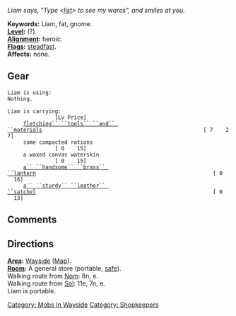 *Liam says, "Type \<[list](List "wikilink")\> to see my wares", and
smiles at you.*

**Keywords:** Liam, fat, gnome.  
**[Level](Level "wikilink"):** (?).  
**[Alignment](Alignment "wikilink"):** heroic.  
**[Flags](:Category:_Mob_Types "wikilink"):**
[steadfast](Sentinel_Mobs "wikilink").  
**Affects:** none.  

## Gear

`Liam is using:`  
`Nothing.`

`Liam is carrying:                                                                    [Lv Price]`  
`     `[`fletching`` ``tools`` ``and`` ``materials`](Fletching_Tools_And_Materials "wikilink")`                                                   [ 7    27]`  
`     some compacted rations                                                          [ 0    15]`  
`     a waxed canvas waterskin                                                        [ 0    15]`  
`     `[`a`` ``handsome`` ``brass`` ``lantern`](Handsome_Brass_Lantern "wikilink")`                                                        [ 0    16]`  
`     `[`a`` ``sturdy`` ``leather`` ``satchel`](Sturdy_Leather_Satchel "wikilink")`                                                        [ 0    13]`

## Comments

## Directions

**[Area](:Category:_Areas "wikilink"):**
[Wayside](:Category:_Wayside "wikilink")
([Map](Wayside_Map "wikilink")).  
**[Room](:Category:_Rooms "wikilink"):** A general store (portable,
[safe](Safe_Rooms "wikilink")).  
Walking route from [Nom](Nom "wikilink"): 8n, e.  
Walking route from [Sol](Sol "wikilink"): 11e, 7n, e.  
Liam is portable.  

[Category: Mobs In Wayside](Category:_Mobs_In_Wayside "wikilink")
[Category: Shopkeepers](Category:_Shopkeepers "wikilink")
